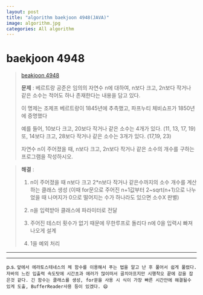 ```yaml
---  
layout: post  
title: "algorithm baekjoon 4948(JAVA)"  
image: algorithm.jpg  
categories: All algorithm  
---  
```


# baekjoon 4948  

> [beakjoon 4948](https://www.acmicpc.net/problem/4948)  
>   
> **문제** : 베르트랑 공준은 임의의 자연수 n에 대하여, n보다 크고, 2n보다 작거나 같은 소수는 적어도 하나 존재한다는 내용을 담고 있다.  
> 
> 이 명제는 조제프 베르트랑이 1845년에 추측했고, 파프누티 체비쇼프가 1850년에 증명했다   
> 
> 예를 들어, 10보다 크고, 20보다 작거나 같은 소수는 4개가 있다. (11, 13, 17, 19) 또, 14보다 크고, 28보다 작거나 같은 소수는 3개가 있다. (17,19, 23)  
> 
> 자연수 n이 주어졌을 때, n보다 크고, 2n보다 작거나 같은 소수의 개수를 구하는 프로그램을 작성하시오.  

> **해결** :  
> 1. n이 주어졌을 때 n보다 크고 2*n보다 작거나 같은수까지의 소수 개수를 계산하는 클래스 생성 (이때 for문으로 주어진 n+1값부터 2~sqrt(n+1)으로 나누었을 때 나머지가 0으로 떨어지는 수가 하나라도 있으면 소수X 판별)  
> 
> 2. n을 입력받아 클래스에 파라미터로 전달  
> 
> 3. 주어진 테스터 횟수가 없기 때문에 무한루프로 돌리다 n에 0을 입력시 빠져 나오게 설계  
> 
> 4. 1을 예외 처리  

---  

<script src="https://gist.github.com/nnlog/a0e5db40e2e80a53a42f861caee08631.js"></script>  

---   

p.s. `앞에서 에라토스테네스의 체 함수를 이용해서 푸는 법을 알고 난 후 풀어서 쉽게 풀렸다. 자바의 느린 입출력 속도탓에 시간초과 에러가 많이떠서 골치아프지만 시행착오 끝에 감을 잡은것 같다. 긴 함수는 클래스를 생성, for문을 사용 시 식이 가장 빠른 시간안에 해결될수 있게 도출, BufferReader사용 등이 있겠다. 😄`